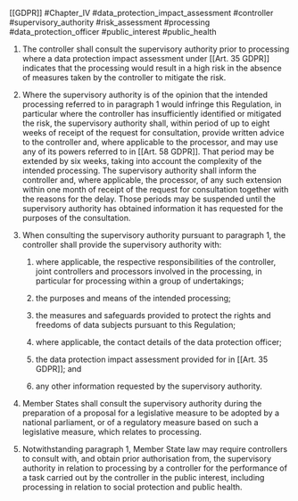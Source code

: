 [[GDPR]] #Chapter_IV  #data_protection_impact_assessment #controller #supervisory_authority #risk_assessment #processing #data_protection_officer #public_interest #public_health 


1. The controller shall consult the supervisory authority prior to processing where a data protection impact assessment under [[Art. 35 GDPR]] indicates that the processing would result in a high risk in the absence of measures taken by the controller to mitigate the risk.

2. Where the supervisory authority is of the opinion that the intended processing referred to in paragraph 1 would infringe this Regulation, in particular where the controller has insufficiently identified or mitigated the risk, the supervisory authority shall, within period of up to eight weeks of receipt of the request for consultation, provide written advice to the controller and, where applicable to the processor, and may use any of its powers referred to in [[Art. 58 GDPR]]. That period may be extended by six weeks, taking into account the complexity of the intended processing. The supervisory authority shall inform the controller and, where applicable, the processor, of any such extension within one month of receipt of the request for consultation together with the reasons for the delay. Those periods may be suspended until the supervisory authority has obtained information it has requested for the purposes of the consultation.

3. When consulting the supervisory authority pursuant to paragraph 1, the controller shall provide the supervisory authority with:

	
	1. where applicable, the respective responsibilities of the controller, joint controllers and processors involved in the processing, in particular for processing within a group of undertakings;
	
	2. the purposes and means of the intended processing;
	
	3. the measures and safeguards provided to protect the rights and freedoms of data subjects pursuant to this Regulation;
	
	4. where applicable, the contact details of the data protection officer;
	
	5. the data protection impact assessment provided for in [[Art. 35 GDPR]]; and
	
	6. any other information requested by the supervisory authority.


4. Member States shall consult the supervisory authority during the preparation of a proposal for a legislative measure to be adopted by a national parliament, or of a regulatory measure based on such a legislative measure, which relates to processing.

5. Notwithstanding paragraph 1, Member State law may require controllers to consult with, and obtain prior authorisation from, the supervisory authority in relation to processing by a controller for the performance of a task carried out by the controller in the public interest, including processing in relation to social protection and public health.





